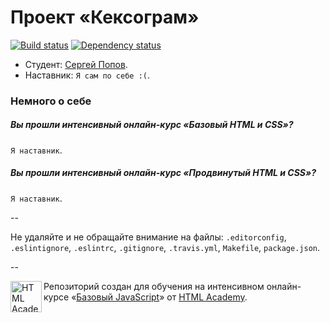 # Проект «Кексограм»

[![Build status][travis-image]][travis-url]
[![Dependency status][dependency-image]][dependency-url]

* Студент: [Сергей Попов](https://htmlacademy.ru/profile/id42761).
* Наставник: `Я сам по себе :(`.

### Немного о себе

##### Вы прошли интенсивный онлайн-курс «Базовый HTML и CSS»?
`Я наставник`.

##### Вы прошли интенсивный онлайн-курс «Продвинутый HTML и CSS»?
`Я наставник`.

--

Не удаляйте и не обращайте внимание на файлы: `.editorconfig`, `.eslintignore`, `.eslintrc`, `.gitignore`, `.travis.yml`, `Makefile`, `package.json`.

--

<a href="https://htmlacademy.ru/js_intensive"><img align="left" width="50" height="50" title="HTML Academy" src="https://htmlacademy.ru/static/img/logo-github-javascript.svg"></a>

Репозиторий создан для обучения на интенсивном онлайн-курсе «[Базовый JavaScript](https://htmlacademy.ru/js_intensive)» от [HTML Academy](https://htmlacademy.ru).

[travis-image]: https://travis-ci.org/js-htmlacademy/42761-keksogram.svg?branch=master
[travis-url]: https://travis-ci.org/js-htmlacademy/42761-keksogram
[dependency-image]: https://david-dm.org/js-htmlacademy/42761-keksogram.svg?style=flat-square
[dependency-url]: https://david-dm.org/js-htmlacademy/42761-keksogram
